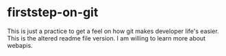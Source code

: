 # firststep-on-git
This is just a practice to get a feel on how git makes developer life's easier.
This is the altered readme file version.
I am willing to learn more about webapis.
